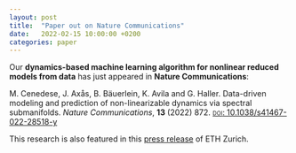 ```yaml
---
layout: post
title:  "Paper out on Nature Communications"
date:   2022-02-15 10:00:00 +0200
categories: paper
---
```


Our **dynamics-based machine learning algorithm for nonlinear reduced models from data** has just appeared in **Nature Communications**:

M. Cenedese, J. Axås, B. Bäuerlein, K. Avila and G. Haller. Data-driven modeling and prediction of non-linearizable dynamics via spectral submanifolds. *Nature Communications*, **13** (2022) 872. [<span style="font-variant:small-caps;">doi</span>: 10.1038/s41467-022-28518-y](https://doi.org/10.1038/s41467-022-28518-y)

This research is also featured in this [press release](https://ethz.ch/en/news-and-events/eth-news/news/2022/02/predicting-complex-dynamics-from-data.html) of ETH Zurich.



